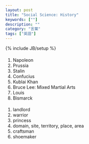 ```yaml
---
layout: post
title: "Social Science: History"
keywords: [""]
description: ""
category: "言葉"
tags: ["英語"]
---
```

{% include JB/setup %}

####
1. Napoleon
2. Prussia
3. Stalin
4. Confucius
5. Kublai Khan
6. Bruce Lee: Mixed Martial Arts
7. Louis
8. Bismarck



####
1. landlord
2. warrior
3. princess
4. domain, site, territory, place, area
5. craftsman
6. shoemaker

####

